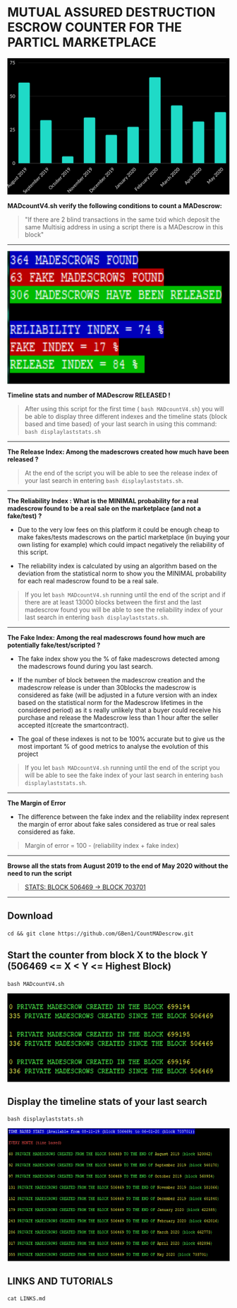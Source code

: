 # MUTUAL ASSURED DESTRUCTION ESCROW COUNTER FOR THE PARTICL MARKETPLACE

![Screenshot](/IMG/MAD3.png)


**MADcountV4.sh verify the following conditions to count a MADescrow:**

>"If there are 2 blind transactions in the same txid which deposit the same Multisig address in using a script there is a MADescrow in this block"

***
<p align="left">
  <img width="600" height="300" src="IMG/index1.png">
</p>

**Timeline stats and number of MADescrow RELEASED !**

>After using this script for the first time ( `bash MADcountV4.sh`) you will be able to display three different indexes and the timeline stats (block based and time based) of your last search in using this command: `bash displaylaststats.sh`

***

**The Release Index: Among the madescrows created how much have been released ?**

>At the end of the script you will be able to see the release index of your last search in entering `bash displaylaststats.sh`. 

***

**The Reliability Index : What is the MINIMAL probability for a real madescrow found to be a real sale on the marketplace (and not a fake/test) ?**

 - Due to the very low fees on this platform it could be enough cheap to make fakes/tests madescrows on the particl marketplace (in buying your own listing for example) which could impact negatively the reliability of this script. 
 
 - The reliability index is calculated by using an algorithm based on the deviation from the statistical norm to show you the MINIMAL probability for each real madescrow found to be a real sale.

>If you let `bash MADcountV4.sh` running until the end of the script and if there are at least 13000 blocks between the first and the last madescrow found you will be able to see the reliability index of your last search in entering `bash displaylaststats.sh`. 

***

**The Fake Index: Among the real madescrows found how much are potentially fake/test/scripted ?**

- The fake index show you the % of fake madescrows detected among the madescrows found during you last search.

- If the number of block between the madescrow creation and the madescrow release is under than 30blocks the madescrow is considered as fake (will be adjusted in a future version with an index based on the statistical norm for the Madescrow lifetimes in the considered period) as it s really unlikely that a buyer could receive his purchase and release the Madescrow less than 1 hour after the seller accepted it(create the smartcontract).

- The goal of these indexes is not to be 100% accurate but to give us the most important % of good metrics to analyse the evolution of this project

>If you let `bash MADcountV4.sh` running until the end of the script you will be able to see the fake index of your last search in entering `bash displaylaststats.sh`. 

***

**The Margin of Error**

- The difference between the fake index and the reliability index represent the margin of error about fake sales considered as true or real sales considered as fake.

> Margin of error = 100 - (reliability index + fake index)

***

**Browse all the stats from August 2019 to the end of May 2020 without the need to run the script**

> [STATS: BLOCK 506469 -> BLOCK 703701](https://github.com/GBen1/CountMADescrow/tree/master/BENSTATS)

***

## Download

`cd && git clone https://github.com/GBen1/CountMADescrow.git`

## Start the counter from block X to the block Y  (506469 <= X < Y <= Highest Block)

`bash MADcountV4.sh`

<p align="left">
  <img width="600" height="200" src="IMG/madcount.png">
</p>


## Display the timeline stats of your last search 

`bash displaylaststats.sh`

<p align="left">
  <img width="600" height="300" src="IMG/Timeline.png">
</p>
 
 ## LINKS AND TUTORIALS

`cat LINKS.md`
